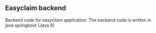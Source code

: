## Easyclaim backend
Backend code for easycliam application. The backend code is written in java springboot (Java 8)

